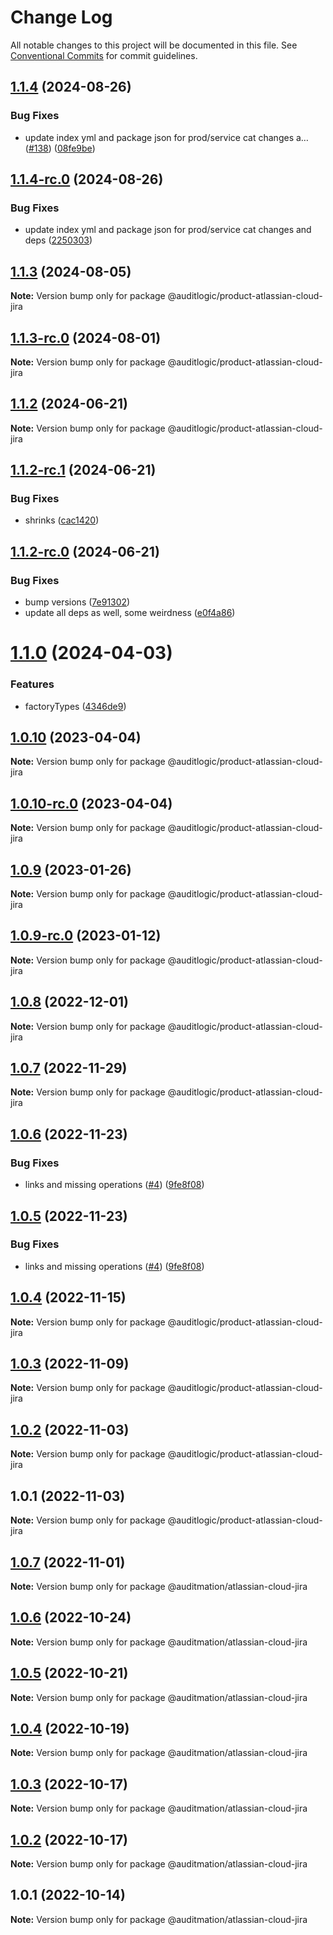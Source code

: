 # Change Log

All notable changes to this project will be documented in this file.
See [Conventional Commits](https://conventionalcommits.org) for commit guidelines.

## [1.1.4](https://github.com/auditlogic/product/compare/@auditlogic/product-atlassian-cloud-jira@1.1.3...@auditlogic/product-atlassian-cloud-jira@1.1.4) (2024-08-26)


### Bug Fixes

* update index yml and package json for prod/service cat changes a… ([#138](https://github.com/auditlogic/product/issues/138)) ([08fe9be](https://github.com/auditlogic/product/commit/08fe9beb1c8457462a19bc69caa02e6212d97e1a))





## [1.1.4-rc.0](https://github.com/auditlogic/product/compare/@auditlogic/product-atlassian-cloud-jira@1.1.3...@auditlogic/product-atlassian-cloud-jira@1.1.4-rc.0) (2024-08-26)


### Bug Fixes

* update index yml and package json for prod/service cat changes and deps ([2250303](https://github.com/auditlogic/product/commit/225030363a363608240135b7ebed386b28f01e4b))





## [1.1.3](https://github.com/auditlogic/product/compare/@auditlogic/product-atlassian-cloud-jira@1.1.2...@auditlogic/product-atlassian-cloud-jira@1.1.3) (2024-08-05)

**Note:** Version bump only for package @auditlogic/product-atlassian-cloud-jira





## [1.1.3-rc.0](https://github.com/auditlogic/product/compare/@auditlogic/product-atlassian-cloud-jira@1.1.2...@auditlogic/product-atlassian-cloud-jira@1.1.3-rc.0) (2024-08-01)

**Note:** Version bump only for package @auditlogic/product-atlassian-cloud-jira





## [1.1.2](https://github.com/auditlogic/product/compare/@auditlogic/product-atlassian-cloud-jira@1.1.2-rc.1...@auditlogic/product-atlassian-cloud-jira@1.1.2) (2024-06-21)

**Note:** Version bump only for package @auditlogic/product-atlassian-cloud-jira





## [1.1.2-rc.1](https://github.com/auditlogic/product/compare/@auditlogic/product-atlassian-cloud-jira@1.1.2-rc.0...@auditlogic/product-atlassian-cloud-jira@1.1.2-rc.1) (2024-06-21)


### Bug Fixes

* shrinks ([cac1420](https://github.com/auditlogic/product/commit/cac14200fefcd8183ab69fe89a47bd3f70f563e9))





## [1.1.2-rc.0](https://github.com/auditlogic/product/compare/@auditlogic/product-atlassian-cloud-jira@1.1.0...@auditlogic/product-atlassian-cloud-jira@1.1.2-rc.0) (2024-06-21)


### Bug Fixes

* bump versions ([7e91302](https://github.com/auditlogic/product/commit/7e913023b8b312150ed7762c32fbbe616be71de5))
* update all deps as well, some weirdness ([e0f4a86](https://github.com/auditlogic/product/commit/e0f4a864714e2d3de6bbf3da014d5312fe53be2f))





# [1.1.0](https://github.com/auditlogic/product/compare/@auditlogic/product-atlassian-cloud-jira@1.0.10...@auditlogic/product-atlassian-cloud-jira@1.1.0) (2024-04-03)


### Features

* factoryTypes ([4346de9](https://github.com/auditlogic/product/commit/4346de92693aee892fccf725338ffc7b80ab182b))





## [1.0.10](https://github.com/auditlogic/product/compare/@auditlogic/product-atlassian-cloud-jira@1.0.8...@auditlogic/product-atlassian-cloud-jira@1.0.10) (2023-04-04)

**Note:** Version bump only for package @auditlogic/product-atlassian-cloud-jira





## [1.0.10-rc.0](https://github.com/auditlogic/product/compare/@auditlogic/product-atlassian-cloud-jira@1.0.8...@auditlogic/product-atlassian-cloud-jira@1.0.10-rc.0) (2023-04-04)

**Note:** Version bump only for package @auditlogic/product-atlassian-cloud-jira





## [1.0.9](https://github.com/auditlogic/product/compare/@auditlogic/product-atlassian-cloud-jira@1.0.8...@auditlogic/product-atlassian-cloud-jira@1.0.9) (2023-01-26)

**Note:** Version bump only for package @auditlogic/product-atlassian-cloud-jira





## [1.0.9-rc.0](https://github.com/auditlogic/product/compare/@auditlogic/product-atlassian-cloud-jira@1.0.8...@auditlogic/product-atlassian-cloud-jira@1.0.9-rc.0) (2023-01-12)

**Note:** Version bump only for package @auditlogic/product-atlassian-cloud-jira





## [1.0.8](https://github.com/auditlogic/product/compare/@auditlogic/product-atlassian-cloud-jira@1.0.7...@auditlogic/product-atlassian-cloud-jira@1.0.8) (2022-12-01)

**Note:** Version bump only for package @auditlogic/product-atlassian-cloud-jira





## [1.0.7](https://github.com/auditlogic/product/compare/@auditlogic/product-atlassian-cloud-jira@1.0.6...@auditlogic/product-atlassian-cloud-jira@1.0.7) (2022-11-29)

**Note:** Version bump only for package @auditlogic/product-atlassian-cloud-jira





## [1.0.6](https://github.com/auditlogic/product/compare/@auditlogic/product-atlassian-cloud-jira@1.0.4...@auditlogic/product-atlassian-cloud-jira@1.0.6) (2022-11-23)


### Bug Fixes

* links and missing operations ([#4](https://github.com/auditlogic/product/issues/4)) ([9fe8f08](https://github.com/auditlogic/product/commit/9fe8f08fe7c57fdb79f991ac35bd6ac2e7dcad38))





## [1.0.5](https://github.com/auditlogic/product/compare/@auditlogic/product-atlassian-cloud-jira@1.0.4...@auditlogic/product-atlassian-cloud-jira@1.0.5) (2022-11-23)


### Bug Fixes

* links and missing operations ([#4](https://github.com/auditlogic/product/issues/4)) ([9fe8f08](https://github.com/auditlogic/product/commit/9fe8f08fe7c57fdb79f991ac35bd6ac2e7dcad38))





## [1.0.4](https://github.com/auditlogic/product/compare/@auditlogic/product-atlassian-cloud-jira@1.0.3...@auditlogic/product-atlassian-cloud-jira@1.0.4) (2022-11-15)

**Note:** Version bump only for package @auditlogic/product-atlassian-cloud-jira





## [1.0.3](https://github.com/auditlogic/product/compare/@auditlogic/product-atlassian-cloud-jira@1.0.2...@auditlogic/product-atlassian-cloud-jira@1.0.3) (2022-11-09)

**Note:** Version bump only for package @auditlogic/product-atlassian-cloud-jira





## [1.0.2](https://github.com/auditlogic/product/compare/@auditlogic/product-atlassian-cloud-jira@1.0.1...@auditlogic/product-atlassian-cloud-jira@1.0.2) (2022-11-03)

**Note:** Version bump only for package @auditlogic/product-atlassian-cloud-jira





## 1.0.1 (2022-11-03)

**Note:** Version bump only for package @auditlogic/product-atlassian-cloud-jira





## [1.0.7](https://github.com/auditmation/store-content/compare/@auditmation/atlassian-cloud-jira@1.0.6...@auditmation/atlassian-cloud-jira@1.0.7) (2022-11-01)

**Note:** Version bump only for package @auditmation/atlassian-cloud-jira





## [1.0.6](https://github.com/auditmation/store-content/compare/@auditmation/atlassian-cloud-jira@1.0.5...@auditmation/atlassian-cloud-jira@1.0.6) (2022-10-24)

**Note:** Version bump only for package @auditmation/atlassian-cloud-jira





## [1.0.5](https://github.com/auditmation/store-content/compare/@auditmation/atlassian-cloud-jira@1.0.4...@auditmation/atlassian-cloud-jira@1.0.5) (2022-10-21)

**Note:** Version bump only for package @auditmation/atlassian-cloud-jira





## [1.0.4](https://github.com/auditmation/store-content/compare/@auditmation/atlassian-cloud-jira@1.0.3...@auditmation/atlassian-cloud-jira@1.0.4) (2022-10-19)

**Note:** Version bump only for package @auditmation/atlassian-cloud-jira





## [1.0.3](https://github.com/auditmation/store-content/compare/@auditmation/atlassian-cloud-jira@1.0.2...@auditmation/atlassian-cloud-jira@1.0.3) (2022-10-17)

**Note:** Version bump only for package @auditmation/atlassian-cloud-jira





## [1.0.2](https://github.com/auditmation/store-content/compare/@auditmation/atlassian-cloud-jira@1.0.1...@auditmation/atlassian-cloud-jira@1.0.2) (2022-10-17)

**Note:** Version bump only for package @auditmation/atlassian-cloud-jira





## 1.0.1 (2022-10-14)

**Note:** Version bump only for package @auditmation/atlassian-cloud-jira
